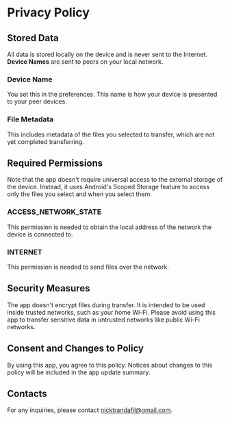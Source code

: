 # Privacy Policy

## Stored Data

All data is stored locally on the device and is never sent to the Internet.
**Device Names** are sent to peers on your local network.

### Device Name

You set this in the preferences. This name is how your device is presented
to your peer devices.

### File Metadata

This includes metadata of the files you selected to transfer, which are
not yet completed transferring.

## Required Permissions

Note that the app doesn't require universal access to the external storage
of the device. Instead, it uses Android's Scoped Storage feature to access
only the files you select and when you select them.

### ACCESS_NETWORK_STATE

This permission is needed to obtain the local address of the
network the device is connected to.

### INTERNET

This permission is needed to send files over the network.

## Security Measures

The app doesn't encrypt files during transfer.
It is intended to be used inside trusted networks, such as your home Wi-Fi.
Please avoid using this app to transfer sensitive data in untrusted
networks like public Wi-Fi networks.

## Consent and Changes to Policy

By using this app, you agree to this policy. 
Notices about changes to this policy will be included in the app 
update summary.

## Contacts

For any inquiries, please contact nicktrandafil@gmail.com.
